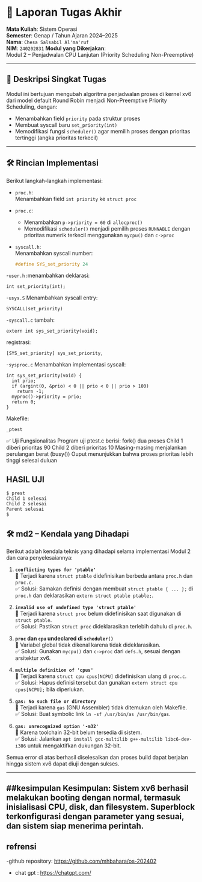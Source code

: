# 📝 Laporan Tugas Akhir

**Mata Kuliah**: Sistem Operasi  
**Semester**: Genap / Tahun Ajaran 2024–2025  
**Nama**: `Chesa Salsabil Al'ma'ruf`  
**NIM**: `240202831`
**Modul yang Dikerjakan**:  
Modul 2 – Penjadwalan CPU Lanjutan (Priority Scheduling Non-Preemptive)

---

## 📌 Deskripsi Singkat Tugas

Modul ini bertujuan mengubah algoritma penjadwalan proses di kernel xv6 dari model default Round Robin menjadi Non-Preemptive Priority Scheduling, dengan:

- Menambahkan field `priority` pada struktur proses
- Membuat syscall baru `set_priority(int)`
- Memodifikasi fungsi `scheduler()` agar memilih proses dengan prioritas tertinggi (angka prioritas terkecil)

---

## 🛠️ Rincian Implementasi

Berikut langkah-langkah implementasi:

- `proc.h`:  
  Menambahkan field `int priority` ke `struct proc`

- `proc.c`:  
  - Menambahkan `p->priority = 60` di `allocproc()`
  - Memodifikasi `scheduler()` menjadi pemilih proses `RUNNABLE` dengan prioritas numerik terkecil menggunakan `mycpu()` dan `c->proc`

- `syscall.h`:  
  Menambahkan syscall number:
  ```c
  #define SYS_set_priority 24
  ```
-`user.h:`menambahkan deklarasi:
```
int set_priority(int);
```
-`usys.S` Menambahkan syscall entry:
```
SYSCALL(set_priority)
```
-`syscall.c`
tambah:
```
extern int sys_set_priority(void);
```
registrasi:
```
[SYS_set_priority] sys_set_priority,
```
-`sysproc.c` Menambahkan implementasi syscall:
```
int sys_set_priority(void) {
  int prio;
  if (argint(0, &prio) < 0 || prio < 0 || prio > 100)
    return -1;
  myproc()->priority = prio;
  return 0;
}
```
Makefile: 
```
_ptest
```
✅ Uji Fungsionalitas
Program uji ptest.c berisi:
fork() dua proses
Child 1 diberi prioritas 90
Child 2 diberi prioritas 10
Masing-masing menjalankan perulangan berat (busy())
Ouput menunjukkan bahwa proses prioritas lebih tinggi selesai duluan

## HASIL UJI
```
$ prest
Child 1 selesai
Child 2 selesai
Parent selesai
$
```
## 🛠️ md2 – Kendala yang Dihadapi

Berikut adalah kendala teknis yang dihadapi selama implementasi Modul 2 dan cara penyelesaiannya:

1. **`conflicting types for 'ptable'`**  
   🔹 Terjadi karena `struct ptable` didefinisikan berbeda antara `proc.h` dan `proc.c`.  
   ✅ Solusi: Samakan definisi dengan membuat `struct ptable { ... };` di `proc.h` dan deklarasikan `extern struct ptable ptable;`.

2. **`invalid use of undefined type 'struct ptable'`**  
   🔹 Terjadi karena `struct proc` belum didefinisikan saat digunakan di `struct ptable`.  
   ✅ Solusi: Pastikan `struct proc` dideklarasikan terlebih dahulu di `proc.h`.

3. **`proc` dan `cpu` undeclared di `scheduler()`**  
   🔹 Variabel global tidak dikenal karena tidak dideklarasikan.  
   ✅ Solusi: Gunakan `mycpu()` dan `c->proc` dari `defs.h`, sesuai dengan arsitektur xv6.

4. **`multiple definition of 'cpus'`**  
   🔹 Terjadi karena `struct cpu cpus[NCPU]` didefinisikan ulang di `proc.c`.  
   ✅ Solusi: Hapus definisi tersebut dan gunakan `extern struct cpu cpus[NCPU];` bila diperlukan.

5. **`gas: No such file or directory`**  
   🔹 Terjadi karena `gas` (GNU Assembler) tidak ditemukan oleh Makefile.  
   ✅ Solusi: Buat symbolic link `ln -sf /usr/bin/as /usr/bin/gas`.

6. **`gas: unrecognized option '-m32'`**  
   🔹 Karena toolchain 32-bit belum tersedia di sistem.  
   ✅ Solusi: Jalankan `apt install gcc-multilib g++-multilib libc6-dev-i386` untuk mengaktifkan dukungan 32-bit.

Semua error di atas berhasil diselesaikan dan proses build dapat berjalan hingga sistem xv6 dapat diuji dengan sukses.

---
##kesimpulan
Kesimpulan:
Sistem xv6 berhasil melakukan booting dengan normal, termasuk inisialisasi CPU, disk, dan filesystem. Superblock terkonfigurasi dengan parameter yang sesuai, dan sistem siap menerima perintah.
---

## refrensi
-github repository: https://github.com/mhbahara/os-202402
- chat gpt : https://chatgpt.com/


